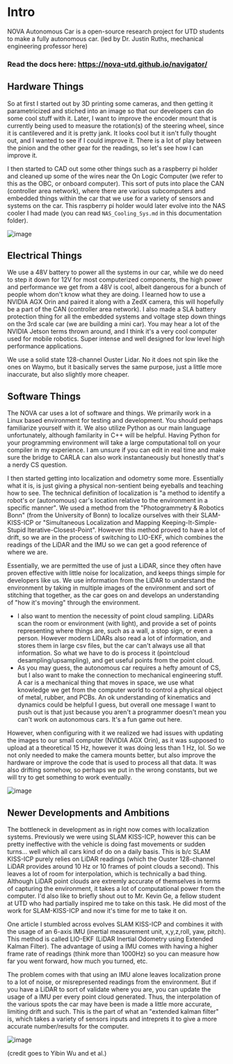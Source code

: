 # Intro 

NOVA Autonomous Car is a open-source research project for UTD students to make a fully autonomous car. (led by Dr. Justin Ruths, mechanical engineering professor here) 

### Read the docs here: https://nova-utd.github.io/navigator/

## Hardware Things  

So at first I started out by 3D printing some cameras, and then getting it parametricized and stiched into an image so that our developers can do some cool stuff with it. 
Later, I want to improve the encoder mount that is currently being used to measure the rotation(s) of the steering wheel, since it is cantilevered and it is pretty jank. It looks cool but it isn't fully thought out, and I wanted to see if I could improve it. There is a lot of play between the pinion and the other gear for the readings, so let's see how I can improve it. 

I then started to CAD out some other things such as a raspberry pi holder and cleaned up some of the wires near the On Logic Computer (we refer to this as the OBC, or onboard computer). This sort of puts into place the CAN (controller area network), where there are various subcomputers and embedded things within the car that we use for a variety of sensors and systems on the car. This raspberry pi holder would later evolve into the NAS cooler I had made (you can read `NAS_Cooling_Sys.md` in this documentation folder). 

![image](https://github.com/user-attachments/assets/1e4b522d-62c4-4093-ba46-a8ae845c88d7)

## Electrical Things 

We use a 48V battery to power all the systems in our car, while we do need to step it down for 12V for most computerized components, the high power and performance we get from a 48V is cool, albeit dangerous for a bunch of people whom don't know what they are doing. I learned how to use a NVIDIA AGX Orin and paired it along with a ZedX camera, this will hopefully be a part of the CAN (controller area network). I also made a SLA battery protection thing for all the embedded systems and voltage step down things on the 3rd scale car (we are building a mini car). You may hear a lot of the NVIDIA Jetson terms thrown around, and I think it's a very cool computer used for mobile robotics. Super intense and well designed for low level high performance applications. 



We use a solid state 128-channel Ouster Lidar. No it does not spin like the ones on Waymo, but it basically serves the same purpose, just a little more inaccurate, but also slightly more cheaper. 


## Software Things

The NOVA car uses a lot of software and things. We primarily work in a Linux based environment for testing and development. You should perhaps familiarize yourself with it. We also utilize Python as our main language unfortunately, although familarity in C++ will be helpful. Having Python for your programming environment will take a large computational toll on your compiler in my experience. I am unsure if you can edit in real time and make sure the bridge to CARLA can also work instantaneously but honestly that's a nerdy CS question. 

I then started getting into localization and odometry some more. Essentially what it is, is just giving a physical non-sentient being eyeballs and teaching how to see. The technical definition of localization is "a method to identify a robot's or (autonomous) car's location relative to the environment in a specific manner". We used a method from the "Photogrammetry & Robotics Bonn" (from the University of Bonn) to localize ourselves with their SLAM-KISS-ICP or "Simultaneous Localization and Mapping Keeping-It-Simple-Stupid Iterative-Closest-Point". However this method proved to have a lot of drift, so we are in the process of switching to LIO-EKF, which combines the readings of the LiDAR and the IMU so we can get a good reference of where we are. 

Essentially, we are permitted the use of just a LiDAR, since they often have proven effective with little noise for localization, and keeps things simple for developers like us. We use information from the LiDAR to understand the environment by taking in multiple images of the environment and sort of stitching that together, as the car goes on and develops an understanding of "how it's moving" through the environment. 
- I also want to mention the necessity of point cloud sampling. LiDARs scan the room or environment (with light), and provide a set of points representing where things are, such as a wall, a stop sign, or even a person. However modern LiDARs also read a lot of information, and stores them in large csv files, but the car can't always use all that information. So what we have to do is process it (pointcloud desampling/upsampling), and get useful points from the point cloud.
- As you may guess, the autonomous car requires a hefty amount of CS, but I also want to make the connection to mechanical engineering stuff. A car is a mechanical thing that moves in space, we use what knowledge we get from the computer world to control a physical object of metal, rubber, and PCBs. An ok understanding of kinematics and dynamics could be helpful I guess, but overall one message I want to push out is that just because you aren't a programmer doesn't mean you can't work on autonomous cars. It's a fun game out here.

However, when configuring with it we realized we had issues with updating the images to our small computer (NVIDIA AGX Orin), as it was supposed to upload at a theoretical 15 Hz, however it was doing less than 1 Hz, lol. So we not only needed to make the camera mounts better, but also improve the hardware or improve the code that is used to process all that data. It was also drifting somehow, so perhaps we put in the wrong constants, but we will try to get something to work eventually. 

![image](https://github.com/user-attachments/assets/b4d89711-5a3e-422b-a740-eb59b4545703)

## Newer Developments and Ambitions 

The bottleneck in development as in right now comes with localization systems. Previously we were using SLAM KISS-ICP, however this can be pretty ineffective with the vehicle is doing fast movements or sudden turns... well which all cars kind of do on a daily basis. This is b/c SLAM KISS-ICP purely relies on LiDAR readings (which the Ouster 128-channel LiDAR provides around 10 Hz or 10 frames of point clouds a second). This leaves a lot of room for interpolation, which is technically a bad thing. Although LiDAR point clouds are extremly accurate of themselves in terms of capturing the environment, it takes a lot of computational power from the computer. I'd also like to briefly shout out to Mr. Kevin Ge, a fellow student at UTD who had partially inspired me to take on this task. He did most of the work for SLAM-KISS-ICP and now it's time for me to take it on. 

One article I stumbled across evolves SLAM KISS-ICP and combines it with the usage of an 6-axis IMU (inertial measurement unit, x,y,z,roll, yaw, pitch). This method is called LIO-EKF (LiDAR Inertial Odometry
using Extended Kalman Filter). The advantage of using a IMU comes with having a higher frame rate of readings (think more than 1000Hz) so you can measure how far you went forward, how much you turned, etc. 

The problem comes with that using an IMU alone leaves localization prone to a lot of noise, or misrepresented readings from the environment. But if you have a LiDAR to sort of validate where you are, you can update the usage of a IMU per every point cloud generated. Thus, the interpolation of the various spots the car may have been is made a little more accurate, limiting drift and such. This is the part of what an "extended kalman filter" is, which takes a variety of sensors inputs and intreprets it to give a more accurate number/results for the computer. 

![image](https://github.com/user-attachments/assets/59ad359e-9392-4b84-ac53-b30b067497e6)

(credit goes to Yibin Wu and et al.)


